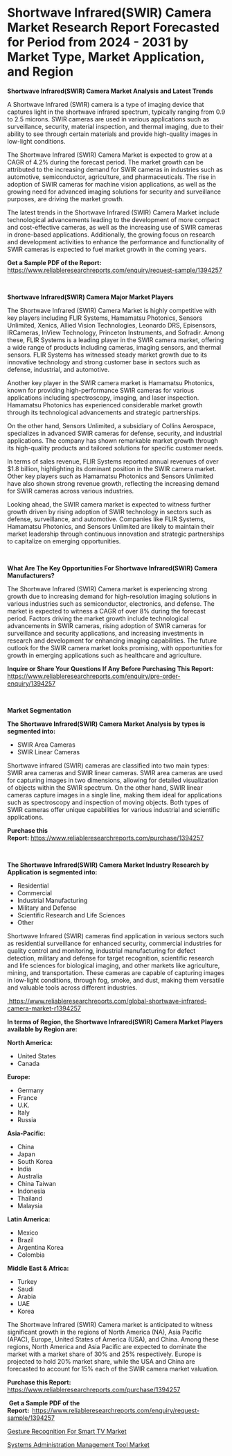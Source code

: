 <p><h1>Shortwave Infrared(SWIR) Camera Market Research Report Forecasted for Period from 2024 -  2031 by Market Type, Market Application, and Region</h1></p><p><strong>Shortwave Infrared(SWIR) Camera Market Analysis and Latest Trends</strong></p>
<p><p>A Shortwave Infrared (SWIR) camera is a type of imaging device that captures light in the shortwave infrared spectrum, typically ranging from 0.9 to 2.5 microns. SWIR cameras are used in various applications such as surveillance, security, material inspection, and thermal imaging, due to their ability to see through certain materials and provide high-quality images in low-light conditions.</p><p>The Shortwave Infrared (SWIR) Camera Market is expected to grow at a CAGR of 4.2% during the forecast period. The market growth can be attributed to the increasing demand for SWIR cameras in industries such as automotive, semiconductor, agriculture, and pharmaceuticals. The rise in adoption of SWIR cameras for machine vision applications, as well as the growing need for advanced imaging solutions for security and surveillance purposes, are driving the market growth.</p><p>The latest trends in the Shortwave Infrared (SWIR) Camera Market include technological advancements leading to the development of more compact and cost-effective cameras, as well as the increasing use of SWIR cameras in drone-based applications. Additionally, the growing focus on research and development activities to enhance the performance and functionality of SWIR cameras is expected to fuel market growth in the coming years.</p></p>
<p><strong>Get a Sample PDF of the Report:&nbsp;</strong> <a href="https://www.reliableresearchreports.com/enquiry/request-sample/1394257">https://www.reliableresearchreports.com/enquiry/request-sample/1394257</a></p>
<p>&nbsp;</p>
<p><strong>Shortwave Infrared(SWIR) Camera Major Market Players</strong></p>
<p><p>The Shortwave Infrared (SWIR) Camera Market is highly competitive with key players including FLIR Systems, Hamamatsu Photonics, Sensors Unlimited, Xenics, Allied Vision Technologies, Leonardo DRS, Episensors, IRCameras, InView Technology, Princeton Instruments, and Sofradir. Among these, FLIR Systems is a leading player in the SWIR camera market, offering a wide range of products including cameras, imaging sensors, and thermal sensors. FLIR Systems has witnessed steady market growth due to its innovative technology and strong customer base in sectors such as defense, industrial, and automotive.</p><p>Another key player in the SWIR camera market is Hamamatsu Photonics, known for providing high-performance SWIR cameras for various applications including spectroscopy, imaging, and laser inspection. Hamamatsu Photonics has experienced considerable market growth through its technological advancements and strategic partnerships.</p><p>On the other hand, Sensors Unlimited, a subsidiary of Collins Aerospace, specializes in advanced SWIR cameras for defense, security, and industrial applications. The company has shown remarkable market growth through its high-quality products and tailored solutions for specific customer needs.</p><p>In terms of sales revenue, FLIR Systems reported annual revenues of over $1.8 billion, highlighting its dominant position in the SWIR camera market. Other key players such as Hamamatsu Photonics and Sensors Unlimited have also shown strong revenue growth, reflecting the increasing demand for SWIR cameras across various industries.</p><p>Looking ahead, the SWIR camera market is expected to witness further growth driven by rising adoption of SWIR technology in sectors such as defense, surveillance, and automotive. Companies like FLIR Systems, Hamamatsu Photonics, and Sensors Unlimited are likely to maintain their market leadership through continuous innovation and strategic partnerships to capitalize on emerging opportunities.</p></p>
<p>&nbsp;</p>
<p><strong>What Are The Key Opportunities For Shortwave Infrared(SWIR) Camera Manufacturers?</strong></p>
<p><p>The Shortwave Infrared (SWIR) Camera market is experiencing strong growth due to increasing demand for high-resolution imaging solutions in various industries such as semiconductor, electronics, and defense. The market is expected to witness a CAGR of over 8% during the forecast period. Factors driving the market growth include technological advancements in SWIR cameras, rising adoption of SWIR cameras for surveillance and security applications, and increasing investments in research and development for enhancing imaging capabilities. The future outlook for the SWIR camera market looks promising, with opportunities for growth in emerging applications such as healthcare and agriculture.</p></p>
<p><strong>Inquire or Share Your Questions If Any Before Purchasing This Report:</strong> <a href="https://www.reliableresearchreports.com/enquiry/pre-order-enquiry/1394257">https://www.reliableresearchreports.com/enquiry/pre-order-enquiry/1394257</a></p>
<p>&nbsp;</p>
<p><strong>Market Segmentation</strong></p>
<p><strong>The Shortwave Infrared(SWIR) Camera Market Analysis by types is segmented into:</strong></p>
<p><ul><li>SWIR Area Cameras</li><li>SWIR Linear Cameras</li></ul></p>
<p><p>Shortwave infrared (SWIR) cameras are classified into two main types: SWIR area cameras and SWIR linear cameras. SWIR area cameras are used for capturing images in two dimensions, allowing for detailed visualization of objects within the SWIR spectrum. On the other hand, SWIR linear cameras capture images in a single line, making them ideal for applications such as spectroscopy and inspection of moving objects. Both types of SWIR cameras offer unique capabilities for various industrial and scientific applications.</p></p>
<p><strong>Purchase this Report:&nbsp;</strong><a href="https://www.reliableresearchreports.com/purchase/1394257">https://www.reliableresearchreports.com/purchase/1394257</a></p>
<p>&nbsp;</p>
<p><strong>The Shortwave Infrared(SWIR) Camera Market Industry Research by Application is segmented into:</strong></p>
<p><ul><li>Residential</li><li>Commercial</li><li>Industrial Manufacturing</li><li>Military and Defense</li><li>Scientific Research and Life Sciences</li><li>Other</li></ul></p>
<p><p>Shortwave Infrared (SWIR) cameras find application in various sectors such as residential surveillance for enhanced security, commercial industries for quality control and monitoring, industrial manufacturing for defect detection, military and defense for target recognition, scientific research and life sciences for biological imaging, and other markets like agriculture, mining, and transportation. These cameras are capable of capturing images in low-light conditions, through fog, smoke, and dust, making them versatile and valuable tools across different industries.</p></p>
<p><a href="https://www.reliableresearchreports.com/global-shortwave-infrared-camera-market-r1394257">&nbsp;https://www.reliableresearchreports.com/global-shortwave-infrared-camera-market-r1394257</a></p>
<p><strong>In terms of Region, the Shortwave Infrared(SWIR) Camera Market Players available by Region are:</strong></p>
<p>
    <p> <strong> North America: </strong>
        <ul>
            <li>United States</li>
            <li>Canada</li>
        </ul>
        </p> 
    <p> <strong> Europe: </strong>
        <ul>
            <li>Germany</li>
            <li>France</li>
            <li>U.K.</li>
            <li>Italy</li>
            <li>Russia</li>
        </ul>
        </p> 
    <p> <strong> Asia-Pacific: </strong>
        <ul>
            <li>China</li>
            <li>Japan</li>
            <li>South Korea</li>
            <li>India</li>
            <li>Australia</li>
            <li>China Taiwan</li>
            <li>Indonesia</li>
            <li>Thailand</li>
            <li>Malaysia</li>
        </ul>
        </p> 
    <p> <strong> Latin America: </strong>
        <ul>
            <li>Mexico</li>
            <li>Brazil</li>
            <li>Argentina Korea</li>
            <li>Colombia</li>
        </ul>
        </p> 
    <p> <strong> Middle East & Africa: </strong>
        <ul>
            <li>Turkey</li>
            <li>Saudi</li>
            <li>Arabia</li>
            <li>UAE</li>
            <li>Korea</li>
        </ul>
    </p>
    </p>
<p><p>The Shortwave Infrared (SWIR) Camera market is anticipated to witness significant growth in the regions of North America (NA), Asia Pacific (APAC), Europe, United States of America (USA), and China. Among these regions, North America and Asia Pacific are expected to dominate the market with a market share of 30% and 25% respectively. Europe is projected to hold 20% market share, while the USA and China are forecasted to account for 15% each of the SWIR camera market valuation.</p></p>
<p><strong>Purchase this Report: </strong><a href="https://www.reliableresearchreports.com/purchase/1394257">https://www.reliableresearchreports.com/purchase/1394257</a></p>
<p>&nbsp;<strong>Get a Sample PDF of the Report:&nbsp;&nbsp;</strong><a href="https://www.reliableresearchreports.com/enquiry/request-sample/1394257">https://www.reliableresearchreports.com/enquiry/request-sample/1394257</a></p>
<p><strong></strong></p>
<p><p><a href="https://github.com/sardarp081/Market-Research-Report-List-1/blob/main/gesture-recognition-for-smart-tv-market.md">Gesture Recognition For Smart TV Market</a></p><p><a href="https://github.com/waylose1223/Market-Research-Report-List-1/blob/main/systems-administration-management-tool-market.md">Systems Administration Management Tool Market</a></p></p>